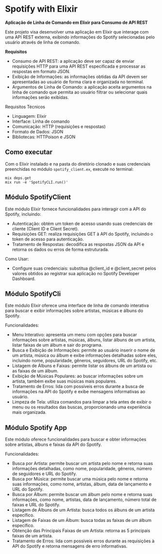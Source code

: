# Spotify with Elixir

**Aplicação de Linha de Comando em Elixir para Consumo de API REST**

Este projeto visa desenvolver uma aplicação em Elixir que interage com uma API REST externa, exibindo informações do Spotify selecionadas pelo usuário através de linha de comando.

**Requisitos**
- Consumo de API REST: a aplicação deve ser capaz de enviar requisições HTTP para uma API REST especificada e processar as respostas em formato JSON.
- Exibição de Informações: as informações obtidas da API devem ser apresentadas ao usuário de forma clara e organizada no terminal.
- Argumentos de Linha de Comando: a aplicação aceita argumentos na linha de comando que permita ao usuário filtrar ou selecionar quais informações serão exibidas.

Requisitos Técnicos
- Linguagem: Elixir
- Interface: Linha de comando
- Comunicação: HTTP (requisições e respostas)
- Formato de Dados: JSON
- Bibliotecas: HTTPoison e JSON
  
## Como executar
Com o Elixir instalado e na pasta do diretório clonado e suas credenciais preenchidas no módulo `spotify_client.ex`, execute no terminal:
```shell
mix deps.get
mix run -e 'SpotifyCLI.run()'
```
  
## Módulo SpotifyClient
Este módulo Elixir fornece funcionalidades para interagir com a API do Spotify, incluindo:

- Autenticação: obtém um token de acesso usando suas credenciais de cliente (Client ID e Client Secret).
- Requisições GET: realiza requisições GET à API do Spotify, incluindo o token de acesso para autenticação.
- Tratamento de Respostas: decodifica as respostas JSON da API e retorna os dados ou erros de forma estruturada.

Como Usar:

- Configure suas credenciais: substitua @client_id e @client_secret pelos valores obtidos ao registrar sua aplicação no Spotify Developer Dashboard.
 

## Módulo SpotifyCli
Este módulo Elixir oferece uma interface de linha de comando interativa para buscar e exibir informações sobre artistas, músicas e álbuns do Spotify.

Funcionalidades:

- Menu Interativo: apresenta um menu com opções para buscar informações sobre artistas, músicas, álbuns, listar álbuns de um artista, listar faixas de um álbum e sair do programa.
- Busca e Exibição de Informações: permite ao usuário inserir o nome de um artista, música ou álbum e exibe informações detalhadas sobre eles, incluindo nome, popularidade, gêneros, seguidores, URL do Spotify, etc.
- Listagem de Álbuns e Faixas: permite listar os álbuns de um artista ou as faixas de um álbum.
- Exibição de Músicas Populares: ao buscar informações sobre um artista, também exibe suas músicas mais populares.
- Tratamento de Erros: lida com possíveis erros durante a busca de informações na API do Spotify e exibe mensagens informativas ao usuário.
- Limpeza de Tela: utiliza comandos para limpar a tela antes de exibir o menu ou os resultados das buscas, proporcionando uma experiência mais organizada.


## Módulo Spotify App
Este módulo oferece funcionalidades para buscar e obter informações sobre artistas, álbuns e faixas da API do Spotify.

Funcionalidades:

- Busca por Artista: permite buscar um artista pelo nome e retorna suas informações detalhadas, como nome, popularidade, gêneros, número de seguidores e URL do Spotify.
- Busca por Música: permite buscar uma música pelo nome e retorna suas informações, como nome, artistas, álbum, data de lançamento e URL do Spotify.
- Busca por Álbum: permite buscar um álbum pelo nome e retorna suas informações, como nome, artistas, data de lançamento, número total de faixas e URL do Spotify.
- Listagem de Álbuns de um Artista: busca todos os álbuns de um artista específico.
- Listagem de Faixas de um Álbum: busca todas as faixas de um álbum específico.
- Obtenção das Principais Faixas de um Artista: retorna as 5 principais faixas de um artista.
- Tratamento de Erros: lida com possíveis erros durante as requisições à API do Spotify e retorna mensagens de erro informativas.